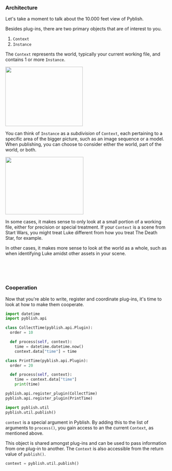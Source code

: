 ### Architecture

Let's take a moment to talk about the 10.000 feet view of Pyblish.

Besides plug-ins, there are two primary objects that are of interest to you.

1. `Context`
2. `Instance`

The `Context` represents the world, typically your current working file, and contains 1 or more `Instance`.

<img src="/uploads/default/original/1X/8c3cd97a282a0f7991caea588f3629dfb27988e1.png" width="241" height="185">

You can think of `Instance` as a *subdivision* of `Context`, each pertaining to a specific area of the bigger picture, such as an image sequence or a model. When publishing, you can choose to consider either the world, part of the world, or both.

<img src="/uploads/default/original/1X/226e0570eb17098b01b9312ccb985f47d8de3879.png" width="243" height="179"> 

In some cases, it makes sense to only look at a small portion of a working file, either for precision or special treatment. If your `Context` is a scene from Start Wars, you might treat Luke different from how you treat The Death Star, for example.

In other cases, it makes more sense to look at the world as a whole, such as when identifying Luke amidst other assets in your scene.

<br>
<br>
<br>

### Cooperation

Now that you're able to write, register and coordinate plug-ins, it's time to look at how to make them cooperate.

```python
import datetime
import pyblish.api

class CollectTime(pyblish.api.Plugin):
  order = 10

  def process(self, context):
    time = datetime.datetime.now()
    context.data["time"] = time

class PrintTime(pyblish.api.Plugin):
  order = 20

  def process(self, context):
    time = context.data["time"]
    print(time)

pyblish.api.register_plugin(CollectTime)
pyblish.api.register_plugin(PrintTime)

import pyblish.util
pyblish.util.publish()
```

`context` is a special argument in Pyblish. By adding this to the list of arguments to `process()`, you gain access to an the current `Context`, as mentioned above.

This object is shared amongst plug-ins and can be used to pass information from one plug-in to another. The `Context` is also accessible from the return value of `publish()`.

```python
context = pyblish.util.publish()
```